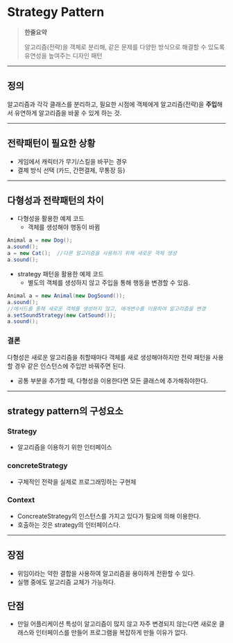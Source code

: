 # Strategy Pattern

> **한줄요약**
>
> 알고리즘(전략)을 객체로 분리해, 같은 문제를 다양한 방식으로 해결할 수 있도록 유연성을 높여주는 디자인 패턴

---

## 정의

알고리즘과 각각 클래스를 분리하고,
필요한 시점에 객체에게 알고리즘(전략)을 **주입**해서 유연하게 알고리즘을 바꿀 수 있게 하는 것.

---

## 전략패턴이 필요한 상황

- 게임에서 캐릭터가 무기/스킬을 바꾸는 경우
- 결제 방식 선택 (카드, 간편결제, 무통장 등)

---

## 다형성과 전략패턴의 차이

- 다형성을 활용한 예제 코드
  - 객체를 생성해야 행동이 바뀜

```java
Animal a = new Dog();
a.sound();
a = new Cat();  //다른 알고리즘을 사용하기 위해 새로운 객체 생성
a.sound();
```

- strategy 패턴을 활용한 예제 코드
  - 별도의 객체를 생성하지 않고 주입을 통해 행동을 변경할 수 있음.

```java
Animal a = new Animal(new DogSound());
a.sound();
//메서드를 통해 새로운 객체를 생성하지 않고, 매개변수를 이용하여 알고리즘을 변경
a.setSoundStrategy(new CatSound());
a.sound();
```

### 결론

다형성은 새로운 알고리즘을 취할때마다 객체를 새로 생성해야하지만 전략 패턴을 사용할 경우 같은 인스턴스에 주입만 바꿔주면 된다.

- 공통 부분을 추가할 때, 다형성을 이용한다면 모든 클래스에 추가해줘야한다.

---

## strategy pattern의 구성요소

### Strategy

- 알고리즘을 이용하기 위한 인터페이스

### concreteStrategy

- 구체적인 전략을 실제로 프로그래밍하는 구현체

### Context

- ConcreateStrategy의 인스턴스를 가지고 있다가 필요에 의해 이용한다.
- 호출하는 것은 strategy의 인터페이스다.

---

## 장점

- 위임이라는 약한 결합을 사용하여 알고리즘을 용이하게 전환할 수 있다.
- 실행 중에도 알고리즘 교체가 가능하다.

## 단점

- 만일 어플리케이션 특성이 알고리즘이 많지 않고 자주 변경되지 않는다면
  새로운 클래스와 인터페이스를 만들어 프로그램을 복잡하게 만들 이유가 없다.
